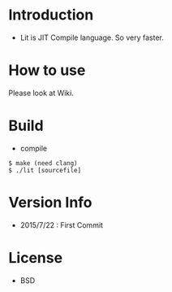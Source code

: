 # Introduction
- Lit is JIT Compile language.
So very faster.

# How to use
Please look at Wiki.

# Build

- compile 

```
$ make (need clang)
$ ./lit [sourcefile]
```

# Version Info
- 2015/7/22 : First Commit

# License
- BSD
